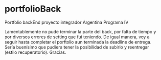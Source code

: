 # portfolioBack
Portfolio backEnd proyecto integrador Argentina Programa IV

Lamentablemente no pude terminar la parte del back, por falta de tiempo y por diversos errores de setting que fui teniendo. De igual manera, voy a seguir hasta completar 
el porftolio aun terminada la deadline de entrega. Sería buenísimo que pudiera tener la posibilidad de subirlo y reentregar (estilo recuperatorio). Gracias.
